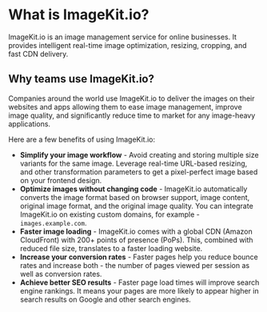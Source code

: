 # What is ImageKit.io?

ImageKit.io is an image management service for online businesses. It provides intelligent real-time image optimization, resizing, cropping, and fast CDN delivery.

## **Why teams use ImageKit.io?**

Companies around the world use ImageKit.io to deliver the images on their websites and apps allowing them to ease image management, improve image quality, and significantly reduce time to market for any image-heavy applications.

Here are a few benefits of using ImageKit.io:

* **Simplify your image workflow** - Avoid creating and storing multiple size variants for the same image. Leverage real-time URL-based resizing, and other transformation parameters to get a pixel-perfect image based on your frontend design.
* **Optimize images without changing code** - ImageKit.io automatically converts the image format based on browser support, image content, original image format, and the original image quality. You can integrate ImageKit.io on existing custom domains, for example - `images.example.com`.
* **Faster image loading** - ImageKit.io comes with a global CDN (Amazon CloudFront) with 200+ points of presence (PoPs). This, combined with reduced file size, translates to a faster loading website.
* **Increase your conversion rates** - Faster pages help you reduce bounce rates and increase both - the number of pages viewed per session as well as conversion rates.
* **Achieve better SEO results** - Faster page load times will improve search engine rankings. It means your pages are more likely to appear higher in search results on Google and other search engines.
